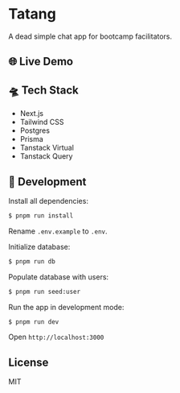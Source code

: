 # Tatang

A dead simple chat app for bootcamp facilitators.

## 🌐 Live Demo

## 🛸 Tech Stack

- Next.js
- Tailwind CSS
- Postgres
- Prisma
- Tanstack Virtual
- Tanstack Query

## 🔩 Development

Install all dependencies:

```sh
$ pnpm run install
```

Rename `.env.example` to `.env`.

Initialize database:

```sh
$ pnpm run db
```

Populate database with users:

```sh
$ pnpm run seed:user
```

Run the app in development mode:

```sh
$ pnpm run dev
```

Open `http://localhost:3000`

## License

MIT
